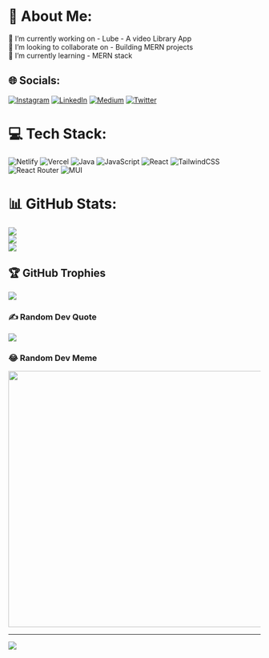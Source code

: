 # 💫 About Me:
🔭 I’m currently working on - Lube - A video Library App<br>👯 I’m looking to collaborate on - Building MERN projects<br>🌱 I’m currently learning - MERN stack


## 🌐 Socials:
[![Instagram](https://img.shields.io/badge/Instagram-%23E4405F.svg?logo=Instagram&logoColor=white)](https://instagram.com/maruthi_pothuganti) [![LinkedIn](https://img.shields.io/badge/LinkedIn-%230077B5.svg?logo=linkedin&logoColor=white)](https://linkedin.com/in/maruthipothuganti) [![Medium](https://img.shields.io/badge/Medium-12100E?logo=medium&logoColor=white)](https://medium.com/@@maruthipothuganti) [![Twitter](https://img.shields.io/badge/Twitter-%231DA1F2.svg?logo=Twitter&logoColor=white)](https://twitter.com/maruthithedev) 

# 💻 Tech Stack:
![Netlify](https://img.shields.io/badge/netlify-%23000000.svg?style=plastic&logo=netlify&logoColor=#00C7B7) ![Vercel](https://img.shields.io/badge/vercel-%23000000.svg?style=plastic&logo=vercel&logoColor=white) ![Java](https://img.shields.io/badge/java-%23ED8B00.svg?style=plastic&logo=java&logoColor=white) ![JavaScript](https://img.shields.io/badge/javascript-%23323330.svg?style=plastic&logo=javascript&logoColor=%23F7DF1E) ![React](https://img.shields.io/badge/react-%2320232a.svg?style=plastic&logo=react&logoColor=%2361DAFB) ![TailwindCSS](https://img.shields.io/badge/tailwindcss-%2338B2AC.svg?style=plastic&logo=tailwind-css&logoColor=white) ![React Router](https://img.shields.io/badge/React_Router-CA4245?style=plastic&logo=react-router&logoColor=white) ![MUI](https://img.shields.io/badge/MUI-%230081CB.svg?style=plastic&logo=material-ui&logoColor=white)
# 📊 GitHub Stats:
![](https://github-readme-stats.vercel.app/api?username=MaruthiPothuganti&theme=radical&hide_border=false&include_all_commits=true&count_private=true)<br/>
![](https://github-readme-streak-stats.herokuapp.com/?user=MaruthiPothuganti&theme=radical&hide_border=false)<br/>
![](https://github-readme-stats.vercel.app/api/top-langs/?username=MaruthiPothuganti&theme=radical&hide_border=false&include_all_commits=true&count_private=true&layout=compact)

## 🏆 GitHub Trophies
![](https://github-profile-trophy.vercel.app/?username=MaruthiPothuganti&theme=radical&no-frame=false&no-bg=true&margin-w=4)

### ✍️ Random Dev Quote
![](https://quotes-github-readme.vercel.app/api?type=horizontal&theme=radical)

### 😂 Random Dev Meme
<img src="https://random-memer.herokuapp.com/" width="512px"/>

---
[![](https://visitcount.itsvg.in/api?id=MaruthiPothuganti&icon=0&color=2)](https://visitcount.itsvg.in)



